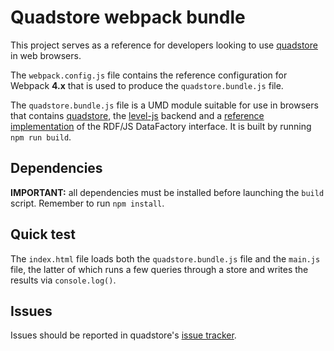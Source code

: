 
# Quadstore webpack bundle

This project serves as a reference for developers looking to use [quadstore][0]
in web browsers.

The `webpack.config.js` file contains the reference configuration for Webpack
**4.x** that is used to produce the `quadstore.bundle.js` file.
  
The `quadstore.bundle.js` file is a UMD module suitable for use in browsers
that contains [quadstore][0], the [level-js][1] backend and a
[reference implementation][3] of the RDF/JS DataFactory interface. It is built
by running `npm run build`.

## Dependencies

**IMPORTANT:** all dependencies must be installed before launching the `build`
script. Remember to run `npm install`.

## Quick test

The `index.html` file loads both the `quadstore.bundle.js` file and the 
`main.js` file, the latter of which runs a few queries through a store and
writes the results via `console.log()`.

## Issues

Issues should be reported in quadstore's [issue tracker][2].

[0]: https://github.com/belayeng/quadstore
[1]: https://www.npmjs.com/package/level-js
[2]: https://github.com/belayeng/quadstore/issues
[3]: https://www.npmjs.com/package/rdf-data-factory
